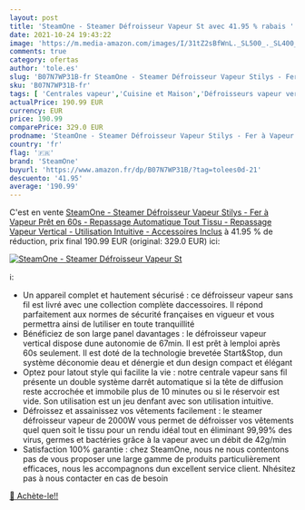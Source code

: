 ```yaml
---
layout: post
title: 'SteamOne - Steamer Défroisseur Vapeur St avec 41.95 % rabais '
date: 2021-10-24 19:43:22
image: 'https://m.media-amazon.com/images/I/31tZ2sBfWnL._SL500_._SL400_.jpg'
comments: true
category: ofertas
author: 'tole.es'
slug: 'B07N7WP31B-fr SteamOne - Steamer Défroisseur Vapeur Stilys - Fer à...'
sku: 'B07N7WP31B-fr'
tags: [ 'Centrales vapeur','Cuisine et Maison','Défroisseurs vapeur verticaux','Fers à repasser','Fers, centrales vapeur et accessoires','steamone', ]
actualPrice: 190.99 EUR
currency: EUR
price: 190.99
comparePrice: 329.0 EUR
prodname: 'SteamOne - Steamer Défroisseur Vapeur Stilys - Fer à Vapeur Prêt en 60s - Repassage Automatique Tout Tissu - Repassage Vapeur Vertical - Utilisation Intuitive - Accessoires Inclus'
country: 'fr'
flag: '🇫🇷'
brand: 'SteamOne'
buyurl: 'https://www.amazon.fr/dp/B07N7WP31B/?tag=tolees0d-21'
descuento: '41.95'
average: '190.99'
---
```


C'est en vente [SteamOne - Steamer Défroisseur Vapeur Stilys - Fer à Vapeur Prêt en 60s - Repassage Automatique Tout Tissu - Repassage Vapeur Vertical - Utilisation Intuitive - Accessoires Inclus](https://www.amazon.fr/dp/B07N7WP31B/?tag=tolees0d-21)  à  41.95 % de réduction, prix final  190.99 EUR (original: 329.0 EUR) ici:

[![SteamOne - Steamer Défroisseur Vapeur St](https://m.media-amazon.com/images/I/31tZ2sBfWnL._SL500_._SL400_.jpg)](https://www.amazon.fr/dp/B07N7WP31B/?tag=tolees0d-21)

ℹ️:

- Un appareil complet et hautement sécurisé : ce défroisseur vapeur sans fil est livré avec une collection complète daccessoires. Il répond parfaitement aux normes de sécurité françaises en vigueur et vous permettra ainsi de lutiliser en toute tranquillité
- Bénéficiez de son large panel davantages : le défroisseur vapeur vertical dispose dune autonomie de 67min. Il est prêt à lemploi après 60s seulement. Il est doté de la technologie brevetée Start&Stop, dun système déconomie deau et dénergie et dun design compact et élégant
- Optez pour latout style qui facilite la vie : notre centrale vapeur sans fil présente un double système darrêt automatique si la tête de diffusion reste accrochée et immobile plus de 10 minutes ou si le réservoir est vide. Son utilisation est un jeu denfant avec son utilisation intuitive.
- Défroissez et assainissez vos vêtements facilement : le steamer défroisseur vapeur de 2000W vous permet de défroisser vos vêtements quel quen soit le tissu pour un rendu idéal tout en éliminant 99,99% des virus, germes et bactéries grâce à la vapeur avec un débit de 42g/min
- Satisfaction 100% garantie : chez SteamOne, nous ne nous contentons pas de vous proposer une large gamme de produits particulièrement efficaces, nous les accompagnons dun excellent service client. Nhésitez pas à nous contacter en cas de besoin

[🛒 Achète-le!!](https://www.amazon.fr/dp/B07N7WP31B/?tag=tolees0d-21)
